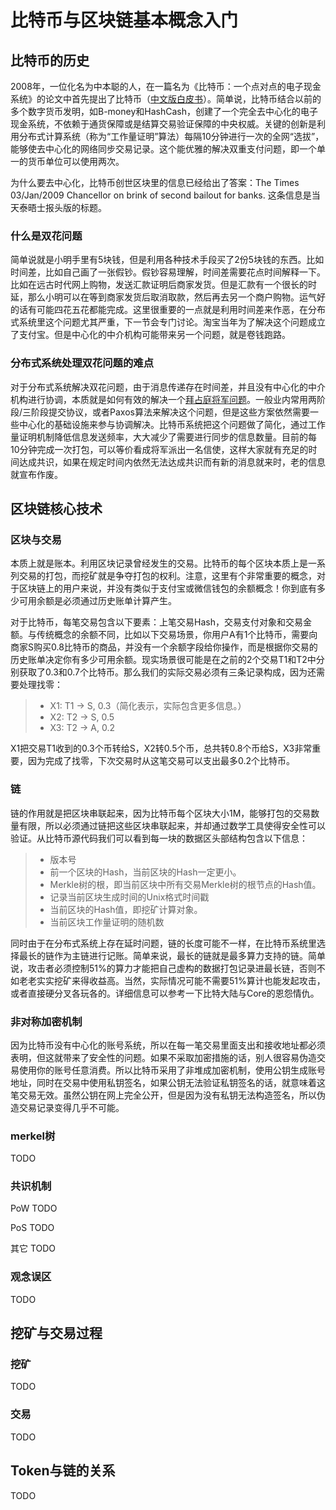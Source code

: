 # 比特币与区块链基本概念入门

## 比特币的历史
2008年，一位化名为中本聪的人，在一篇名为《比特币：一个点对点的电子现金系统》的论文中首先提出了比特币（[中文版白皮书](http://www.8btc.com/wiki/bitcoin-a-peer-to-peer-electronic-cash-system)）。简单说，比特币结合以前的多个数字货币发明，如B-money和HashCash，创建了一个完全去中心化的电子现金系统，不依赖于通货保障或是结算交易验证保障的中央权威。关键的创新是利用分布式计算系统（称为“工作量证明”算法）每隔10分钟进行一次的全网“选拔”，能够使去中心化的网络同步交易记录。这个能优雅的解决双重支付问题，即一个单一的货币单位可以使用两次。

为什么要去中心化，比特币创世区块里的信息已经给出了答案：The Times 03/Jan/2009 Chancellor on brink of second bailout for banks. 这条信息是当天泰晤士报头版的标题。

### 什么是双花问题
简单说就是小明手里有5块钱，但是利用各种技术手段买了2份5块钱的东西。比如时间差，比如自己画了一张假钞。假钞容易理解，时间差需要花点时间解释一下。比如在远古时代网上购物，发送汇款证明后商家发货。但是汇款有一个很长的时延，那么小明可以在等到商家发货后取消取款，然后再去另一个商户购物。运气好的话有可能四花五花都能完成。这里很重要的一点就是利用时间差来作恶，在分布式系统里这个问题尤其严重，下一节会专门讨论。淘宝当年为了解决这个问题成立了支付宝。但是中心化的中介机构可能带来另一个问题，就是卷钱跑路。

### 分布式系统处理双花问题的难点
对于分布式系统解决双花问题，由于消息传递存在时间差，并且没有中心化的中介机构进行协调，本质就是如何有效的解决一个[拜占庭将军问题](https://zh.wikipedia.org/zh-sg/%E6%8B%9C%E5%8D%A0%E5%BA%AD%E5%B0%86%E5%86%9B%E9%97%AE%E9%A2%98)。一般业内常用两阶段/三阶段提交协议，或者Paxos算法来解决这个问题，但是这些方案依然需要一些中心化的基础设施来参与协调解决。比特币系统把这个问题做了简化，通过工作量证明机制降低信息发送频率，大大减少了需要进行同步的信息数量。目前的每10分钟完成一次打包，可以等价看成将军派出一名信使，这样大家就有充足的时间达成共识，如果在规定时间内依然无法达成共识而有新的消息就来时，老的信息就宣布作废。

## 区块链核心技术

### 区块与交易
本质上就是账本。利用区块记录曾经发生的交易。比特币的每个区块本质上是一系列交易的打包，而挖矿就是争夺打包的权利。注意，这里有个非常重要的概念，对于区块链上的用户来说，并没有类似于支付宝或微信钱包的余额概念！你到底有多少可用余额是必须通过历史账单计算产生。

对于比特币，每笔交易包含以下要素：上笔交易Hash，交易支付对象和交易金额。与传统概念的余额不同，比如以下交易场景，你用户A有1个比特币，需要向商家S购买0.8比特币的商品，并没有一个余额字段给你操作，而是根据你交易的历史账单决定你有多少可用余额。现实场景很可能是在之前的2个交易T1和T2中分别获取了0.3和0.7个比特币。那么我们的实际交易必须有三条记录构成，因为还需要处理找零：
> - X1: T1 -> S, 0.3（简化表示，实际包含更多信息。）
> - X2: T2 -> S, 0.5
> - X3: T2 -> A, 0.2

X1把交易T1收到的0.3个币转给S，X2转0.5个币，总共转0.8个币给S，X3非常重要，因为完成了找零，下次交易时从这笔交易可以支出最多0.2个比特币。

### 链
链的作用就是把区块串联起来，因为比特币每个区块大小1M，能够打包的交易数量有限，所以必须通过链把这些区块串联起来，并却通过数学工具使得安全性可以验证。从比特币源代码我们可以看到每一块的数据区头部结构包含以下信息：
> - 版本号
> - 前一个区块的Hash，当前区块的Hash一定更小。
> - Merkle树的根，即当前区块中所有交易Merkle树的根节点的Hash值。
> - 记录当前区块生成时间的Unix格式时间戳
> - 当前区块的Hash值，即挖矿计算对象。
> - 当前区块工作量证明的随机数

同时由于在分布式系统上存在延时问题，链的长度可能不一样，在比特币系统里选择最长的链作为主链进行记账。简单来说，最长的链就是最多算力支持的链。简单说，攻击者必须控制51%的算力才能把自己虚构的数据打包记录进最长链，否则不如老老实实挖矿来得收益高。当然，实际情况可能不需要51%算计也能发起攻击，或者直接硬分叉各玩各的。详细信息可以参考一下比特大陆与Core的恩怨情仇。

### 非对称加密机制
因为比特币没有中心化的账号系统，所以在每一笔交易里面支出和接收地址都必须表明，但这就带来了安全性的问题。如果不采取加密措施的话，别人很容易伪造交易使用你的账号任意消费。所以比特币采用了非堆成加密机制，使用公钥生成账号地址，同时在交易中使用私钥签名，如果公钥无法验证私钥签名的话，就意味着这笔交易无效。虽然公钥在网上完全公开，但是因为没有私钥无法构造签名，所以伪造交易记录变得几乎不可能。

### merkel树
TODO

### 共识机制

PoW TODO

PoS TODO

其它 TODO

### 观念误区
TODO

## 挖矿与交易过程

### 挖矿
TODO

### 交易
TODO

## Token与链的关系
TODO
